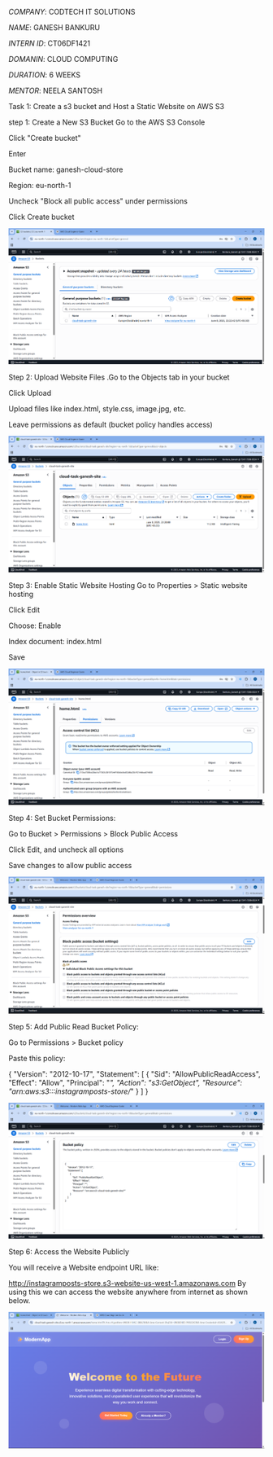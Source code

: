 *COMPANY*: CODTECH IT SOLUTIONS

*NAME*: GANESH BANKURU

*INTERN ID*: CT06DF1421

*DOMANIN*: CLOUD COMPUTING

*DURATION*: 6 WEEKS

*MENTOR*: NEELA SANTOSH


Task 1: Create a s3 bucket and Host a Static Website on AWS S3

step 1: Create a New S3 Bucket Go to the AWS S3 Console

Click "Create bucket"

Enter

Bucket name: ganesh-cloud-store

Region: eu-north-1

Uncheck "Block all public access" under permissions

Click Create bucket


![image1](images/task11.png)


Step 2: Upload Website Files .Go to the Objects tab in your bucket

Click Upload

Upload files like index.html, style.css, image.jpg, etc.

Leave permissions as default (bucket policy handles access)


![image2](images/task12.png)


Step 3: Enable Static Website Hosting
Go to Properties > Static website hosting

Click Edit

Choose: Enable

Index document: index.html

Save


![image3](images/task13.png)


Step 4: Set Bucket Permissions:

Go to Bucket > Permissions > Block Public Access

Click Edit, and uncheck all options

Save changes to allow public access


![image4](images/task14.png)


Step 5: Add Public Read Bucket Policy:

Go to Permissions > Bucket policy

Paste this policy:

{
  "Version": "2012-10-17",
  "Statement": [
    {
      "Sid": "AllowPublicReadAccess",
      "Effect": "Allow",
      "Principal": "*",
      "Action": "s3:GetObject",
      "Resource": "arn:aws:s3:::instagramposts-store/*"
    }
  ]
}


![image5](images/task15.png)


Step 6: Access the Website Publicly

You will receive a Website endpoint URL like:

http://instagramposts-store.s3-website-us-west-1.amazonaws.com
By using this we can access the website anywhere from internet as shown below.

![image6](images/task16.png)




